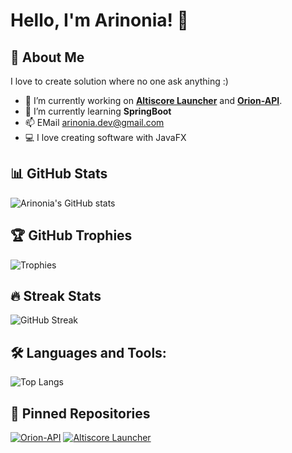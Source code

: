 # Hello, I'm Arinonia! 👋

## 🚀 About Me

I love to create solution where no one ask anything :)

- 🔭 I’m currently working on [**Altiscore Launcher**](https://github.com/Arinonia/altiscore-launcher) and [**Orion-API**](https://github.com/Arinonia/Orion-API).
- 🌱 I’m currently learning **SpringBoot**
- 📫 EMail arinonia.dev@gmail.com
- 💻 I love creating software with JavaFX


## 📊 GitHub Stats

![Arinonia's GitHub stats](https://github-readme-stats.vercel.app/api?username=Arinonia&show_icons=true&theme=radical)

## 🏆 GitHub Trophies

![Trophies](https://github-profile-trophy.vercel.app/?username=Arinonia&theme=nord&no-frame=true)

## 🔥 Streak Stats

![GitHub Streak](https://github-readme-streak-stats.herokuapp.com/?user=Arinonia&theme=dark)

## 🛠️ Languages and Tools:

![Top Langs](https://github-readme-stats.vercel.app/api/top-langs/?username=Arinonia&layout=compact&theme=tokyonight)

## 📌 Pinned Repositories

[![Orion-API](https://github-readme-stats.vercel.app/api/pin/?username=Arinonia&repo=Orion-API&theme=vision-friendly-dark)](https://github.com/Arinonia/Orion-API)
[![Altiscore Launcher](https://github-readme-stats.vercel.app/api/pin/?username=Arinonia&repo=altiscore-launcher&theme=vision-friendly-dark)](https://github.com/Arinonia/altiscore-launcher)





